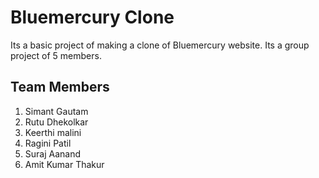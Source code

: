 # Bluemercury Clone 
Its a basic project of making a clone of Bluemercury website. Its a group project of 5 members.

## Team Members
1. Simant Gautam
2. Rutu Dhekolkar
3. Keerthi malini
4. Ragini Patil
5. Suraj Aanand
6. Amit Kumar Thakur
